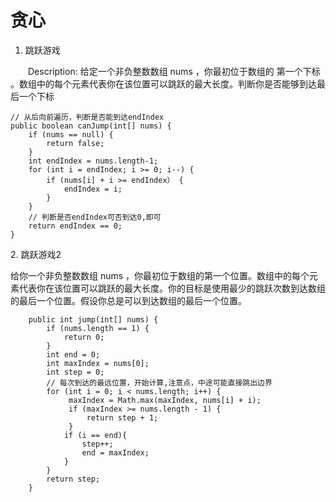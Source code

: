 # 贪心

1. 跳跃游戏

　　Description: 给定一个非负整数数组 nums ，你最初位于数组的 第一个下标 。数组中的每个元素代表你在该位置可以跳跃的最大长度。判断你是否能够到达最后一个下标

```
// 从后向前遍历，判断是否能到达endIndex
public boolean canJump(int[] nums) {
    if (nums == null) {
        return false;
    }
    int endIndex = nums.length-1;
    for (int i = endIndex; i >= 0; i--) {
        if (nums[i] + i >= endIndex） {
            endIndex = i;
        }
    }
    // 判断是否endIndex可否到达0,即可
    return endIndex == 0;
}
```

2\. 跳跃游戏2

给你一个非负整数数组 nums ，你最初位于数组的第一个位置。数组中的每个元素代表你在该位置可以跳跃的最大长度。你的目标是使用最少的跳跃次数到达数组的最后一个位置。假设你总是可以到达数组的最后一个位置。

```
    public int jump(int[] nums) {
        if (nums.length == 1) {
            return 0;
        }
        int end = 0;
        int maxIndex = nums[0];
        int step = 0;
        // 每次到达的最远位置，开始计算,注意点，中途可能直接跳出边界
        for (int i = 0; i < nums.length; i++) {
             maxIndex = Math.max(maxIndex, nums[i] + i);
             if (maxIndex >= nums.length - 1) {
                 return step + 1;
             }
            if (i == end){
                step++;
                end = maxIndex;
            }
        }
        return step;
    }
```
